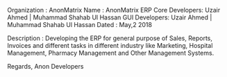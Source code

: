 Organization : AnonMatrix
Name : AnonMatrix ERP
Core Developers: Uzair Ahmed | Muhammad Shahab Ul Hassan
GUI Developers: Uzair Ahmed | Muhammad Shahab Ul Hassan
Dated : May,2 2018

Description : Developing the ERP for general purpose of Sales, Reports, Invoices and different tasks in different industry like Marketing, 
Hospital Management, Pharmacy Management and Other Management Systems.

Regards,
Anon Developers